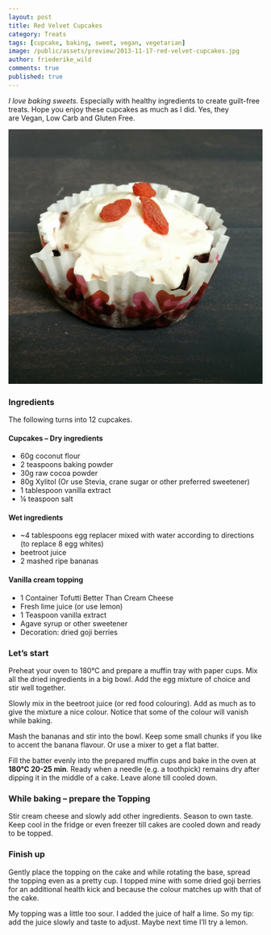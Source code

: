 ```yaml
---
layout: post
title: Red Velvet Cupcakes 
category: Treats
tags: [cupcake, baking, sweet, vegan, vegetarian]
image: /public/assets/preview/2013-11-17-red-velvet-cupcakes.jpg
author: friederike_wild
comments: true
published: true
---
```


*I love baking sweets.* Especially with healthy ingredients to create guilt-free treats. Hope you enjoy these cupcakes as much as I did. Yes, they are Vegan, Low Carb and Gluten Free.

<!--more-->

![The cupcakes](/public/assets/2013-11-17-red-velvet-cupcakes-result.jpg "The cupcakes")

### Ingredients

The following turns into 12 cupcakes.

#### Cupcakes – Dry ingredients
* 60g coconut flour
* 2 teaspoons baking powder
* 30g raw cocoa powder
* 80g Xylitol (Or use Stevia, crane sugar or other preferred sweetener)
* 1 tablespoon vanilla extract
* ¼ teaspoon salt

#### Wet ingredients
* ~4 tablespoons egg replacer mixed with water according to directions (to replace 8 egg whites)
* beetroot juice
* 2 mashed ripe bananas

#### Vanilla cream topping
* 1 Container Tofutti Better Than Cream Cheese
* Fresh lime juice (or use lemon)
* 1 Teaspoon vanilla extract
* Agave syrup or other sweetener
* Decoration: dried goji berries


### Let’s start
Preheat your oven to 180°C and prepare a muffin tray with paper cups.
Mix all the dried ingredients in a big bowl. Add the egg mixture of choice and stir well together.

Slowly mix in the beetroot juice (or red food colouring). Add as much as to give the mixture a nice colour. Notice that some of the colour will vanish while baking.

Mash the bananas and stir into the bowl. Keep some small chunks if you like to accent the banana flavour. Or use a mixer to get a flat batter.

Fill the batter evenly into the prepared muffin cups and bake in the oven at **180°C 20-25 min**. Ready when a needle (e.g. a toothpick) remains dry after dipping it in the middle of a cake. Leave alone till cooled down.

### While baking – prepare the Topping
Stir cream cheese and slowly add other ingredients. Season to own taste. Keep cool in the fridge or even freezer till cakes are cooled down and ready to be topped.

### Finish up
Gently place the topping on the cake and while rotating the base, spread the topping even as a pretty cup. I topped mine with some dried goji berries for an additional health kick and because the colour matches up with that of the cake.

My topping was a little too sour. I added the juice of half a lime. So my tip: add the juice slowly and taste to adjust. Maybe next time I’ll try a lemon.

